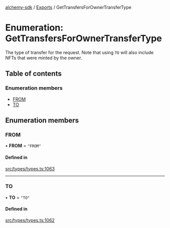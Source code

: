 [alchemy-sdk](../README.md) / [Exports](../modules.md) / GetTransfersForOwnerTransferType

# Enumeration: GetTransfersForOwnerTransferType

The type of transfer for the request. Note that using `TO` will also include
NFTs that were minted by the owner.

## Table of contents

### Enumeration members

- [FROM](GetTransfersForOwnerTransferType.md#from)
- [TO](GetTransfersForOwnerTransferType.md#to)

## Enumeration members

### FROM

• **FROM** = `"FROM"`

#### Defined in

[src/types/types.ts:1063](https://github.com/alchemyplatform/alchemy-sdk-js/blob/5fad342/src/types/types.ts#L1063)

___

### TO

• **TO** = `"TO"`

#### Defined in

[src/types/types.ts:1062](https://github.com/alchemyplatform/alchemy-sdk-js/blob/5fad342/src/types/types.ts#L1062)
